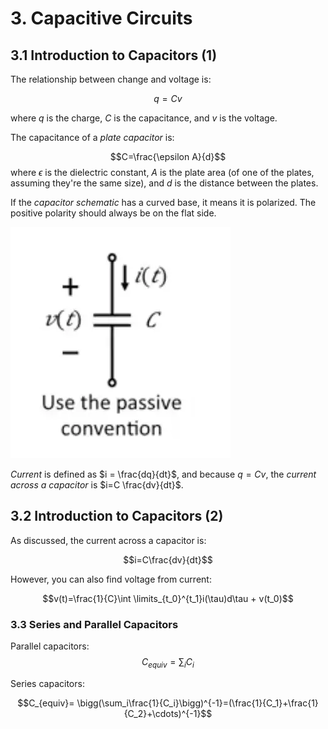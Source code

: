# 3. Capacitive Circuits

## 3.1 Introduction to Capacitors (1)

The relationship between change and voltage is:

$$q = Cv$$

where $q$ is the charge, $C$ is the capacitance, and $v$ is the voltage.

The capacitance of a *plate capacitor* is:

$$C=\frac{\epsilon A}{d}$$
where $\epsilon$ is the dielectric constant, $A$ is the plate area (of one of the plates, assuming they're the same size), and $d$ is the distance between the plates.

If the *capacitor schematic* has a curved base, it means it is polarized. The positive polarity should always be on the flat side.

![|352](../../media/Screenshot%202025-02-03%20at%203.25.05%20PM.webp)

*Current* is defined as $i = \frac{dq}{dt}$, and because $q=Cv$, the *current across a capacitor* is $i=C \frac{dv}{dt}$. 



## 3.2 Introduction to Capacitors (2)

As discussed, the current across a capacitor is:

$$i=C\frac{dv}{dt}$$

However, you can also find voltage from current:

$$v(t)=\frac{1}{C}\int \limits_{t_0}^{t_1}i(\tau)d\tau + v(t_0)$$

### 3.3 Series and Parallel Capacitors

Parallel capacitors:
$$C_{equiv}=\sum_i C_i$$

Series capacitors:

$$C_{equiv}= \bigg(\sum_i\frac{1}{C_i}\bigg)^{-1}=(\frac{1}{C_1}+\frac{1}{C_2}+\cdots)^{-1}$$




